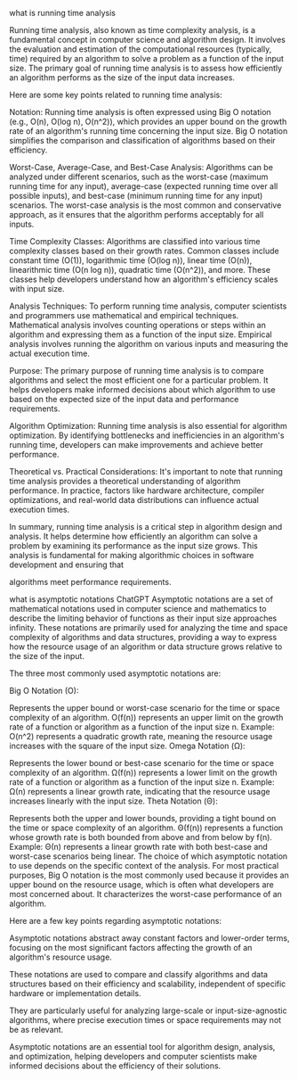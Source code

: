 what is running time analysis

Running time analysis, also known as time complexity analysis, is a fundamental concept in computer science and algorithm design. It involves the evaluation and estimation of the computational resources (typically, time) required by an algorithm to solve a problem as a function of the input size. The primary goal of running time analysis is to assess how efficiently an algorithm performs as the size of the input data increases.

Here are some key points related to running time analysis:

Notation: Running time analysis is often expressed using Big O notation (e.g., O(n), O(log n), O(n^2)), which provides an upper bound on the growth rate of an algorithm's running time concerning the input size. Big O notation simplifies the comparison and classification of algorithms based on their efficiency.

Worst-Case, Average-Case, and Best-Case Analysis: Algorithms can be analyzed under different scenarios, such as the worst-case (maximum running time for any input), average-case (expected running time over all possible inputs), and best-case (minimum running time for any input) scenarios. The worst-case analysis is the most common and conservative approach, as it ensures that the algorithm performs acceptably for all inputs.

Time Complexity Classes: Algorithms are classified into various time complexity classes based on their growth rates. Common classes include constant time (O(1)), logarithmic time (O(log n)), linear time (O(n)), linearithmic time (O(n log n)), quadratic time (O(n^2)), and more. These classes help developers understand how an algorithm's efficiency scales with input size.

Analysis Techniques: To perform running time analysis, computer scientists and programmers use mathematical and empirical techniques. Mathematical analysis involves counting operations or steps within an algorithm and expressing them as a function of the input size. Empirical analysis involves running the algorithm on various inputs and measuring the actual execution time.

Purpose: The primary purpose of running time analysis is to compare algorithms and select the most efficient one for a particular problem. It helps developers make informed decisions about which algorithm to use based on the expected size of the input data and performance requirements.

Algorithm Optimization: Running time analysis is also essential for algorithm optimization. By identifying bottlenecks and inefficiencies in an algorithm's running time, developers can make improvements and achieve better performance.

Theoretical vs. Practical Considerations: It's important to note that running time analysis provides a theoretical understanding of algorithm performance. In practice, factors like hardware architecture, compiler optimizations, and real-world data distributions can influence actual execution times.

In summary, running time analysis is a critical step in algorithm design and analysis. It helps determine how efficiently an algorithm can solve a problem by examining its performance as the input size grows. This analysis is fundamental for making algorithmic choices in software development and ensuring that 

algorithms meet performance requirements.


what is asymptotic notations
ChatGPT
Asymptotic notations are a set of mathematical notations used in computer science and mathematics to describe the limiting behavior of functions as their input size approaches infinity. These notations are primarily used for analyzing the time and space complexity of algorithms and data structures, providing a way to express how the resource usage of an algorithm or data structure grows relative to the size of the input.

The three most commonly used asymptotic notations are:

Big O Notation (O):

Represents the upper bound or worst-case scenario for the time or space complexity of an algorithm.
O(f(n)) represents an upper limit on the growth rate of a function or algorithm as a function of the input size n.
Example: O(n^2) represents a quadratic growth rate, meaning the resource usage increases with the square of the input size.
Omega Notation (Ω):

Represents the lower bound or best-case scenario for the time or space complexity of an algorithm.
Ω(f(n)) represents a lower limit on the growth rate of a function or algorithm as a function of the input size n.
Example: Ω(n) represents a linear growth rate, indicating that the resource usage increases linearly with the input size.
Theta Notation (Θ):

Represents both the upper and lower bounds, providing a tight bound on the time or space complexity of an algorithm.
Θ(f(n)) represents a function whose growth rate is both bounded from above and from below by f(n).
Example: Θ(n) represents a linear growth rate with both best-case and worst-case scenarios being linear.
The choice of which asymptotic notation to use depends on the specific context of the analysis. For most practical purposes, Big O notation is the most commonly used because it provides an upper bound on the resource usage, which is often what developers are most concerned about. It characterizes the worst-case performance of an algorithm.

Here are a few key points regarding asymptotic notations:

Asymptotic notations abstract away constant factors and lower-order terms, focusing on the most significant factors affecting the growth of an algorithm's resource usage.

These notations are used to compare and classify algorithms and data structures based on their efficiency and scalability, independent of specific hardware or implementation details.

They are particularly useful for analyzing large-scale or input-size-agnostic algorithms, where precise execution times or space requirements may not be as relevant.

Asymptotic notations are an essential tool for algorithm design, analysis, and optimization, helping developers and computer scientists make informed decisions about the efficiency of their solutions.





